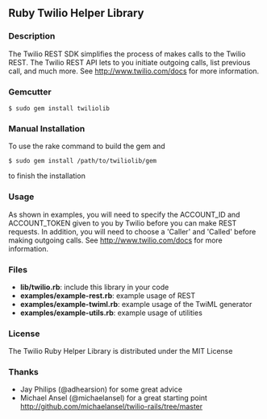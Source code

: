 ## Ruby Twilio Helper Library

### Description
The Twilio REST SDK simplifies the process of makes calls to the Twilio REST.
The Twilio REST API lets to you initiate outgoing calls, list previous call,
and much more.  See http://www.twilio.com/docs for more information.

### Gemcutter 

    $ sudo gem install twiliolib

### Manual Installation
To use the rake command to build the gem and

    $ sudo gem install /path/to/twiliolib/gem
    
to finish the installation

### Usage
As shown in examples, you will need to specify the ACCOUNT_ID and
ACCOUNT_TOKEN given to you by Twilio before you can make REST requests. In
addition, you will need to choose a 'Caller' and 'Called' before making
outgoing calls. See http://www.twilio.com/docs for more information.

### Files
 * **lib/twilio.rb**: include this library in your code
 * **examples/example-rest.rb**: example usage of REST
 * **examples/example-twiml.rb**: example usage of the TwiML generator
 * **examples/example-utils.rb**: example usage of utilities

### License
The Twilio Ruby Helper Library is distributed under the MIT License

### Thanks
 * Jay Philips (@adhearsion) for some great advice
 * Michael Ansel (@michaelansel) for a great starting point <http://github.com/michaelansel/twilio-rails/tree/master>